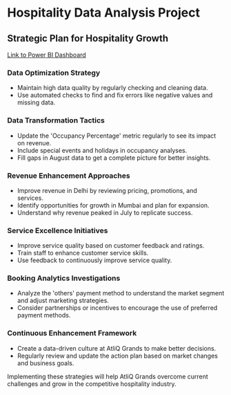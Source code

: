 # Hospitality Data Analysis Project

## Strategic Plan for Hospitality Growth
[Link to Power BI Dashboard]((https://app.powerbi.com/view?r=eyJrIjoiZTk3NTI3ZGItNmMwZS00NWI4LWJjMTMtZTNhMTQ0Y2FjZjZhIiwidCI6ImM2ZTU0OWIzLTVmNDUtNDAzMi1hYWU5LWQ0MjQ0ZGM1YjJjNCJ9))

### Data Optimization Strategy
- Maintain high data quality by regularly checking and cleaning data.
- Use automated checks to find and fix errors like negative values and missing data.

### Data Transformation Tactics
- Update the 'Occupancy Percentage' metric regularly to see its impact on revenue.
- Include special events and holidays in occupancy analyses.
- Fill gaps in August data to get a complete picture for better insights.

### Revenue Enhancement Approaches
- Improve revenue in Delhi by reviewing pricing, promotions, and services.
- Identify opportunities for growth in Mumbai and plan for expansion.
- Understand why revenue peaked in July to replicate success.

### Service Excellence Initiatives
- Improve service quality based on customer feedback and ratings.
- Train staff to enhance customer service skills.
- Use feedback to continuously improve service quality.

### Booking Analytics Investigations
- Analyze the 'others' payment method to understand the market segment and adjust marketing strategies.
- Consider partnerships or incentives to encourage the use of preferred payment methods.

### Continuous Enhancement Framework
- Create a data-driven culture at AtliQ Grands to make better decisions.
- Regularly review and update the action plan based on market changes and business goals.

Implementing these strategies will help AtliQ Grands overcome current challenges and grow in the competitive hospitality industry.



